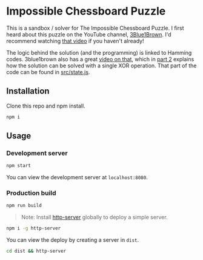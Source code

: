 # Impossible Chessboard Puzzle
This is a sandbox / solver for The Impossible Chessboard Puzzle. I first heard about this puzzle on the YouTube channel, [3Blue1Brown](https://www.youtube.com/c/3blue1brown/). I'd recommend watching [that video](https://www.youtube.com/watch?v=wTJI_WuZSwE&t=14s) if you haven't already!

The logic behind the solution (and the programming) is linked to Hamming codes. 3blue1brown also has a great [video on that](https://www.youtube.com/watch?v=X8jsijhllIA), which in [part 2](https://www.youtube.com/watch?v=b3NxrZOu_CE) explains how the solution can be solved with a single XOR operation. That part of the code can be found in [src/state.js](src/state.js).

## Installation

Clone this repo and npm install.

```bash
npm i
```

## Usage

### Development server

```bash
npm start
```

You can view the development server at `localhost:8080`.

### Production build

```bash
npm run build
```

> Note: Install [http-server](https://www.npmjs.com/package/http-server) globally to deploy a simple server.

```bash
npm i -g http-server
```

You can view the deploy by creating a server in `dist`.

```bash
cd dist && http-server
```